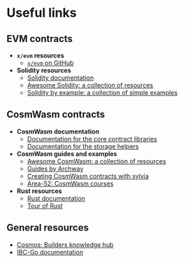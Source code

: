 ﻿---
sidebar_position: 4
---

# Useful links

## EVM contracts

- **`x/evm` resources**
  - [`x/evm` on GitHub](https://github.com/evmos/ethermint/tree/v0.22.0/x/evm)
- **Solidity resources**
  - [Solidity documentation](https://docs.soliditylang.org/en/v0.8.26/)
  - [Awesome Solidity: a collection of resources](https://github.com/bkrem/awesome-solidity)
  - [Solidity by example: a collection of simple examples](https://solidity-by-example.org)

## CosmWasm contracts

- **CosmWasm documentation**
  - [Documentation for the core contract libraries](https://docs.rs/cosmwasm-std/latest/cosmwasm_std/index.html)
  - [Documentation for the storage helpers](https://docs.rs/cosmwasm-storage/latest/cosmwasm_storage/index.html)
- **CosmWasm guides and examples**
  - [Awesome CosmWasm: a collection of resources](https://github.com/CosmWasm/awesome-cosmwasm)
  - [Guides by Archway](https://docs.archway.io/developers/smart-contracts/introduction)
  - [Creating CosmWasm contracts with sylvia](https://github.com/hashedone/sylvia-book)
  - [Area-52: CosmWasm courses](https://area-52.io/)
- **Rust resources**
  - [Rust documentation](https://doc.rust-lang.org/book/)
  - [Tour of Rust](https://tourofrust.com)

## General resources

- [Cosmos: Builders knowledge hub](https://hub.join.builders)
- [IBC-Go documentation](https://ibc.cosmos.network/main/)
